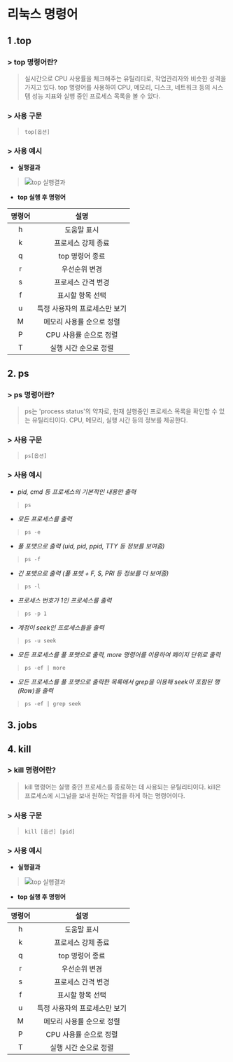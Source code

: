 # 리눅스 명령어
## **1 .top** 
### > top 명령어란?
> 실시간으로 CPU 사용률을 체크해주는 유틸리티로, 작업관리자와 비슷한 성격을 가지고 있다. top 명령어를 사용하여 CPU, 메모리, 디스크, 네트워크 등의 시스템 성능 지표와 실행 중인 프로세스 목록을 볼 수 있다. 
### > 사용 구문
> ```top[옵션]```
### > 사용 예시
* **실행결과**
> ![top 실행결과](https://postfiles.pstatic.net/MjAyMjAxMzFfMjAx/MDAxNjQzNjA4MzIxMjk0.g0Mi1bBv0QNNVYycebt8sFDgOi2SnwYIy-0el8mzNdQg.REMOZJ03m8Vopg4sJvL_1iCcGIhgBafDiutsda0k9hcg.PNG.dktmrorl/SE-bd5ab58f-19da-4c51-8095-49ad750f129f.png?type=w773)
* **top 실행 후 명령어**

|명령어|설명|
|:--:|:--:|
|h|도움말 표시|
|k|프로세스 강제 종료|
|q|top 명령어 종료|
|r|우선순위 변경|
|s|프로세스 간격 변경|
|f|표시할 항목 선택|
|u|특정 사용자의 프로세스만 보기|
|M|메모리 사용률 순으로 정렬|
|P|CPU 사용률 순으로 정렬|
|T|실행 시간 순으로 정렬|
## 2. ps 
### > **ps 명령어란?**
>  ps는 'process status'의 약자로, 현재 실행중인 프로세스 목록을 확인할 수 있는 유틸리티이다. CPU, 메모리, 실행 시간 등의 정보를 제공한다.
### > 사용 구문
> ```ps[옵션]```
### > 사용 예시
* *pid, cmd 등 프로세스의 기본적인 내용만 출력*
> `ps`

* *모든 프로세스를 출력*
> `ps -e`

* *풀 포맷으로 출력 (uid, pid, ppid, TTY 등 정보를 보여줌)*
> `ps -f`

* *긴 포맷으로 출력 (풀 포맷 + F, S, PRI 등 정보를 더 보여줌)*
> `ps -l`

* *프로세스 번호가 1인 프로세스를 출력*
> `ps -p 1`

* *계정이 seek인 프로세스들을 출력*
> `ps -u seek`

* *모든 프로세스를 풀 포맷으로 출력, more 명령어를 이용하여 페이지 단위로 출력*
> `ps -ef | more`

* *모든 프로세스를 풀 포맷으로 출력한 목록에서 grep을 이용해 seek이 포함된 행(Row)을 출력*
> `ps -ef | grep seek`

## **3. jobs**
## **4. kill**
### > kill 명령어란?
> kill 명령어는 실행 중인 프로세스를 종료하는 데 사용되는 유틸리티이다. kill은 프로세스에 시그널을 보내 원하는 작업을 하게 하는 명령어이다.
### > 사용 구문
> ```kill [옵션] [pid]```
### > 사용 예시
* **실행결과**
> ![top 실행결과](https://postfiles.pstatic.net/MjAyMjAxMzFfMjAx/MDAxNjQzNjA4MzIxMjk0.g0Mi1bBv0QNNVYycebt8sFDgOi2SnwYIy-0el8mzNdQg.REMOZJ03m8Vopg4sJvL_1iCcGIhgBafDiutsda0k9hcg.PNG.dktmrorl/SE-bd5ab58f-19da-4c51-8095-49ad750f129f.png?type=w773)
* **top 실행 후 명령어**

|명령어|설명|
|:--:|:--:|
|h|도움말 표시|
|k|프로세스 강제 종료|
|q|top 명령어 종료|
|r|우선순위 변경|
|s|프로세스 간격 변경|
|f|표시할 항목 선택|
|u|특정 사용자의 프로세스만 보기|
|M|메모리 사용률 순으로 정렬|
|P|CPU 사용률 순으로 정렬|
|T|실행 시간 순으로 정렬|

